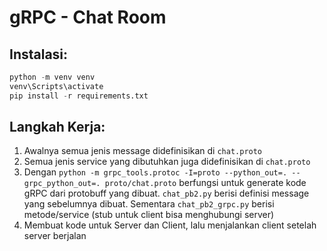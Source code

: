 # gRPC - Chat Room
## Instalasi:
```python
python -m venv venv
venv\Scripts\activate
pip install -r requirements.txt
```

## Langkah Kerja:
1. Awalnya semua jenis message didefinisikan di `chat.proto`
2. Semua jenis service yang dibutuhkan juga didefinisikan di `chat.proto`
3. Dengan `python -m grpc_tools.protoc -I=proto --python_out=. --grpc_python_out=. proto/chat.proto` berfungsi untuk generate kode gRPC dari protobuff yang dibuat. `chat_pb2.py` berisi definisi message yang sebelumnya dibuat. Sementara `chat_pb2_grpc.py` berisi metode/service (stub untuk client bisa menghubungi server)
4. Membuat kode untuk Server dan Client, lalu menjalankan client setelah server berjalan